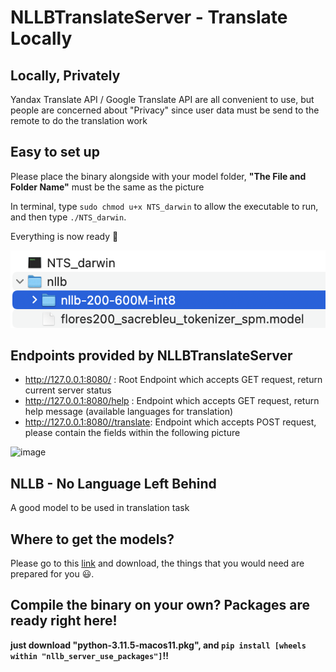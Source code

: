 # NLLBTranslateServer - Translate Locally

## Locally, Privately
Yandax Translate API / Google Translate API are all convenient to use, but people are concerned about "Privacy" since user data must be send to the remote to do the translation work

## Easy to set up
Please place the binary alongside with your model folder, **"The File and Folder Name"** must be the same as the picture 

In terminal, type `sudo chmod u+x NTS_darwin` to allow the executable to run, and then type `./NTS_darwin`. 

Everything is now ready 🌟

![](https://github.com/willweimike/NLLBTranslateServer/blob/main/assets/Demo.png)

## Endpoints provided by NLLBTranslateServer
- http://127.0.0.1:8080/ : Root Endpoint which accepts GET request, return current server status
- http://127.0.0.1:8080/help : Endpoint which accepts GET request, return help message (available languages for translation)
- http://127.0.0.1:8080//translate: Endpoint which accepts POST request, please contain the fields within the following picture
<img width="255" alt="image" src="https://github.com/user-attachments/assets/8ff2e29d-19d0-4cbd-b2dd-f4001543d768" />

## NLLB - No Language Left Behind
A good model to be used in translation task

## Where to get the models?
Please go to this [link](https://huggingface.co/mikeforai/NLLB-200-Models-Collections) and download, the things that you would need are prepared for you 😃.

## Compile the binary on your own? Packages are ready right here!
**just download "python-3.11.5-macos11.pkg", and `pip install [wheels within "nllb_server_use_packages"]`!!**
